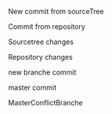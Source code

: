 New commit from sourceTree

Commit from repository

Sourcetree changes

Repository changes

new branche commit

master commit

MasterConflictBranche
